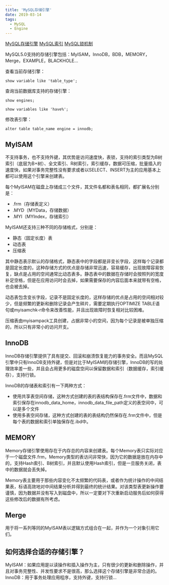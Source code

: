 ```yaml
---
title: 'MySQL存储引擎'
date: 2019-03-14
tags:
  - MySQL
  - Engine
---
```


[MySQL存储引擎](https://blog.csdn.net/coderDogg/article/details/88545633)
[MySQL索引](https://blog.csdn.net/coderDogg/article/details/88546798)
[MySQL锁机制](https://blog.csdn.net/coderDogg/article/details/88549004)

MySQL5.0支持的存储引擎包括：MyISAM，InnoDB，BDB，MEMORY，Merge，EXAMPLE，BLACKHOLE...

查看当前存储引擎：

```
show variable like 'table_type';
```

查询当前数据库支持的存储引擎：


```
show engines;

show variables like 'have%';
```
修改表引擎：

```
alter table table_name engine = innodb;
```

## MyISAM
不支持事务，也不支持外键，其优势是访问速度快，表锁，支持的索引类型为B树索引（底层为B+树）、全文索引、R树索引，索引缓存，数据可压缩，批量插入的速度快，如果对事务完整性没有要求或者以SELECT、INSERT为主的应用基本上都可以使用这个引擎来创建表。

每个MyISAM在磁盘上存储成三个文件，其文件名都和表名相同，都扩展名分别是：

 - .frm（存储表定义）
 - .MYD（MYData，存储数据）
 - .MYI（MYIndex，存储索引）

MyISAM还支持三种不同的存储格式，分别是：

 - 静态（固定长度）表
 - 动态表
 - 压缩表

其中静态表示默认的存储格式，静态表中的字段都是非变长字段，这样每个记录都是固定长度的，这种存储方式的优点是存储非常迅速，容易缓存，出现故障容易恢复，缺点是占用的空间通常比动态表多。静态表中的数据在存储时会按照列的宽度补足空格，但是在应用访问时会去掉，如果需要保存的内容后面本来就带有空格，也会被去掉。

动态表包含变长字段，记录不是固定长度的，这样存储的优点是占用的空间相对较少，但是频繁的更新和删除记录会产生碎片，需要定期执行OPTIMIZE TABLE语句或myisamchk-r命令来改善性能，并且出现故障时恢复相对比较困难。

压缩表由myisampack工具创建，占据非常小的空间，因为每个记录是被单独压缩的，所以只有非常小的访问开支。

## InnoDB
InnoDB存储引擎提供了具有提交、回滚和崩溃恢复能力的事务安全。而且MySQL引擎中只有InnoDB支持外键，但是对比于MyISAM的存储引擎，InnoDB的写的处理效率差一些，并且会占用更多的磁盘空间以保留数据和索引（数据缓存，索引缓存），支持行锁。

InnoDB的存储表和索引有一下两种方式：

 - 使用共享表空间存储，这种方式创建的表的表结构保存在.frm文件中，数据和索引保存在innodb_data_home，innodb_data_file_path定义的表空间中，可以是多个文件
 - 使用多表空间存储，这种方式创建的表的表结构仍然保存在.frm文件中，但是每个表的数据和索引单独保存在.ibd中。

## MEMORY
Memory存储引擎使用存在于内存总的内容来创建表。每个Memory表只实际对应于一个磁盘文件.frm，Memory类型的表访问非常快，因为它的数据是放在内存中的，支持Hash索引、B树索引，并且默认使用Hash索引，但是一旦服务关闭，表中的数据就会丢失掉。

Memory表主要用于那些内容变化不太频繁的代码表，或者作为统计操作的中间结果表，标语高效地对中间结果分析并得到最终的统计结果。对该类型表更新操作要谨慎，因为数据并没有写入到磁盘中，所以一定要对下次重新启动服务后如何获得这些修改后的数据有所考虑。

## Merge
用于将一系列等同的MyISAM表以逻辑方式组合在一起，并作为一个对象引用它们。

## 如何选择合适的存储引擎？
MyISAM：如果应用是以读操作和插入操作为主，只有很少的更新和删除操作，并且对事务完整性、并发性要求不是很高，那么选择这个存储引擎是非常合适的。
InnoDB：用于事务处理应用程序，支持外键，支持行锁...

